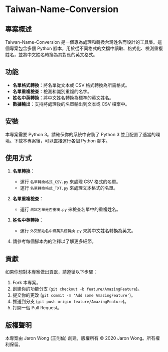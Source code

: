 # Taiwan-Name-Conversion

## 專案概述
Taiwan-Name-Conversion 是一個專為處理和轉換台灣姓名而設計的工具集。這個專案包含多個 Python 腳本，用於從不同格式的文檔中讀取、格式化、檢測重複姓名，並將中文姓名轉換為其對應的英文格式。

## 功能
- **名單格式轉換**：將名單從文本或 CSV 格式轉換為所需格式。
- **名單重複檢查**：檢測和識別重複的名字。
- **姓名中英轉換**：將中文姓名轉換為標準的英文姓名。
- **數據輸出**：支持將處理後的名單輸出到文本或 CSV 檔案中。

## 安裝
本專案需要 Python 3。請確保你的系統中安裝了 Python 3 並且配置了適當的環境。下載本專案後，可以直接運行各個 Python 腳本。

## 使用方式
1. **名單轉換**：
   - 運行 `名單轉換格式_CSV.py` 來處理 CSV 格式的名單。
   - 運行 `名單轉換格式_TXT.py` 來處理文本格式的名單。

2. **名單重複檢查**：
   - 運行 `測試名單是否重複.py` 來檢查名單中的重複姓名。

3. **姓名中英轉換**：
   - 運行 `外交部姓名中譯英系統轉換.py` 來將中文姓名轉換為英文。

4. 請參考每個腳本內的注釋以了解更多細節。

## 貢獻
如果你想對本專案做出貢獻，請遵循以下步驟：
1. Fork 本專案。
2. 創建你的功能分支 (`git checkout -b feature/AmazingFeature`)。
3. 提交你的更改 (`git commit -m 'Add some AmazingFeature'`)。
4. 推送到分支 (`git push origin feature/AmazingFeature`)。
5. 打開一個 Pull Request。

## 版權聲明
本專案由 Jaron Wong (王則倫) 創建，版權所有 © 2020 Jaron Wong。所有權利保留。